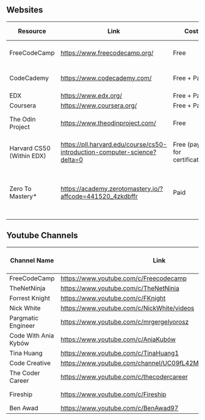 ## Websites

| Resource | Link | Cost | Languages Covered |
| --- | --- | --- | --- |
| FreeCodeCamp | https://www.freecodecamp.org/ | Free | HTML, CSS, Javascript |
| CodeCademy | https://www.codecademy.com/ | Free + Paid | HTML, CSS, Javascript |
| EDX | https://www.edx.org/ | Free + Paid | Python |
| Coursera | https://www.coursera.org/ | Free + Paid | Python |
| The Odin Project | https://www.theodinproject.com/ | Free | HTML, CSS, Javascript |
| Harvard CS50 (Within EDX) | https://pll.harvard.edu/course/cs50-introduction-computer-science?delta=0 | Free (pay for certification) | HTML, CSS, Javascript, Python, C |
| Zero To Mastery* | https://academy.zerotomastery.io/?affcode=441520_4zkdbffr | Paid | HTML, CSS, Javascript, Python, Typescript, Solidity |
|  |  |  |  |

## Youtube Channels

| Channel Name | Link | Focus | Languages/Areas Covered (if applicable) |
| --- | --- | --- | --- |
| FreeCodeCamp | https://www.youtube.com/c/Freecodecamp | Courses | Everything! |
| TheNetNinja | https://www.youtube.com/c/TheNetNinja | Courses | Everything! |
| Forrest Knight | https://www.youtube.com/c/FKnight | Careers |  |
| Nick White | https://www.youtube.com/c/NickWhite/videos | Careers | Javascript |
| Pargmatic Engineer | https://www.youtube.com/c/mrgergelyorosz | Careers |  |
| Code With Ania Kybów | https://www.youtube.com/c/AniaKubów | Courses/Tutorials | Javascript |
| Tina Huang | https://www.youtube.com/c/TinaHuang1 | Careers | Data Science |
| Code Creative | https://www.youtube.com/channel/UC09fL42MpkktKZWmWxYiDhw | Careers/Tutorials |  |
| The Coder Career | https://www.youtube.com/c/thecodercareer | Careers/Tutorials |  |
| Fireship | https://www.youtube.com/c/Fireship | News and Summaries |  |
| Ben Awad | https://www.youtube.com/c/BenAwad97 | Careers/Tutorials | Javascript |
